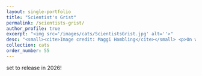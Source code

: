 ```yaml
---
layout: single-portfolio
title: "Scientist's Grist"
permalink: /scientists-grist/
author_profile: true
excerpt: "<img src='/images/cats/ScientistsGrist.jpg' alt=''>"
desc: "<small><cite>Image credit: Maggi Hambling</cite></small> <p>On what it means to be a scientist</p>"
collection: cats
order_number: 55
---
```


set to release in 2026!
